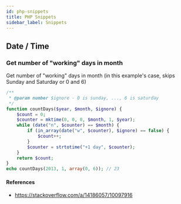 ```yaml
---
id: php-snippets
title: PHP Snippets
sidebar_label: Snippets
---
```


## Date / Time

### Get number of "working" days in month

Get number of "working" days in month (in this example's case, skips Sunday and Saturday or 0 and 6)

```php
/**
 * @param number $ignore - 0 is sunday, ..., 6 is saturday
 */
function countDays($year, $month, $ignore) {
    $count = 0;
    $counter = mktime(0, 0, 0, $month, 1, $year);
    while (date("n", $counter) == $month) {
        if (in_array(date("w", $counter), $ignore) == false) {
            $count++;
        }
        $counter = strtotime("+1 day", $counter);
    }
    return $count;
}
echo countDays(2013, 1, array(0, 6)); // 23
```

#### References

- https://stackoverflow.com/a/14186057/10097916

